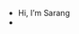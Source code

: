 - Hi, I’m Sarang
- 
<!---
SrngXd/SrngXd is a ✨ special ✨ repository because its `README.md` (this file) appears on your GitHub profile.
You can click the Preview link to take a look at your changes.
--->
